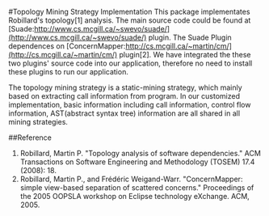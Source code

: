 #Topology Mining Strategy Implementation
This package implementates Robillard's topology[1] analysis. The main source code could be found at [Suade:http://www.cs.mcgill.ca/~swevo/suade/](http://www.cs.mcgill.ca/~swevo/suade/) plugin. The Suade Plugin dependences on [ConcernMapper:http://cs.mcgill.ca/~martin/cm/](http://cs.mcgill.ca/~martin/cm/) plugin[2]. We have integrated the 
these two plugins' source code into our application, therefore no need to install these plugins to run our application.


The topology mining strategy is a static-mining strategy, which mainly based on extracting call information from program. In our customized implementation, basic information including call information, control flow information, AST(abstract syntax tree) information are all shared in all mining strategies. 



##Reference
1. Robillard, Martin P. "Topology analysis of software dependencies." ACM Transactions on Software Engineering and Methodology (TOSEM) 17.4 (2008): 18.
2. Robillard, Martin P., and Frédéric Weigand-Warr. "ConcernMapper: simple view-based separation of scattered concerns." Proceedings of the 2005 OOPSLA workshop on Eclipse technology eXchange. ACM, 2005.
